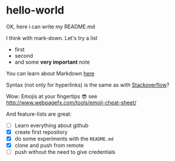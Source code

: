# hello-world

OK, here i can write my README.md

I think with mark-down.
Let's try a list
- first
- second
- and some **very important** note

You can learn about Markdown [here](https://guides.github.com/features/mastering-markdown/)

Syntax (not only for hyperlinks) is the same as with [Stackoverflow](http://www.stackoverflow.com)? 

Wow: Emojis at your fingertips :sunglasses: see http://www.webpagefx.com/tools/emoji-cheat-sheet/

And feature-lists are great:
- [ ] Learn everything about github
- [x] create first repository
- [x] do some experiments with the `README.md`
- [x] clone and push from remote
- [ ] push without the need to give credentials
